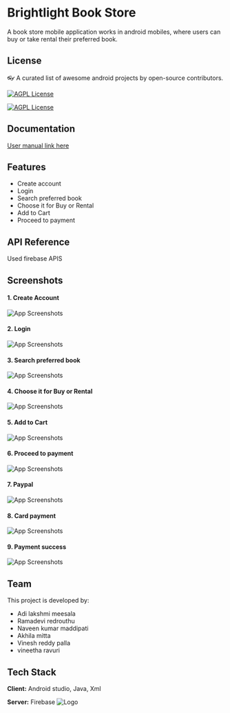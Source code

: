 
# Brightlight Book Store

A book store mobile application works in android mobiles, where users can buy or take rental their preferred book.


## License
👓 A curated list of awesome android projects by open-source contributors.


[![AGPL License](https://img.shields.io/badge/OS-Android-3DDC84?style=flat-square&logo=android)](https://developer.android.com/studio)


[![AGPL License](https://img.shields.io/badge/Language-Java-1DA1F2?style=flat-square&logo=java)](https://developer.android.com/codelabs/build-your-first-android-app)


## Documentation

[User manual link here](https://linktodocumentation)
## Features

- Create account
- Login
- Search preferred book
- Choose it for Buy or Rental
- Add to Cart
- Proceed to payment


## API Reference

Used firebase APIS


## Screenshots

#### 1. Create Account
![App Screenshots](https://firebasestorage.googleapis.com/v0/b/brightlight-7feb3.appspot.com/o/images%2FCreate%20Account%20Activity.jpeg?alt=media&token=a4481b36-7bbb-4363-ba28-acf26223d44b)

#### 2. Login
![App Screenshots](https://firebasestorage.googleapis.com/v0/b/brightlight-7feb3.appspot.com/o/images%2FLogin%20Activity.jpeg?alt=media&token=5fd110b8-8b9a-4a93-a70c-b13a455b058e)

#### 3. Search preferred book
![App Screenshots](https://firebasestorage.googleapis.com/v0/b/brightlight-7feb3.appspot.com/o/images%2FSearch%20preferred%20book.jpeg?alt=media&token=91b077f7-412b-44fb-8651-d44f7c6c6e82)

#### 4. Choose it for Buy or Rental
![App Screenshots](https://firebasestorage.googleapis.com/v0/b/brightlight-7feb3.appspot.com/o/images%2FChoose%20it%20for%20Buy%20or%20Rental.jpeg?alt=media&token=c2a3bcbe-576c-4e88-9ad8-78165130a849)

#### 5. Add to Cart
![App Screenshots](https://firebasestorage.googleapis.com/v0/b/brightlight-7feb3.appspot.com/o/images%2FAdd%20to%20Cart.jpeg?alt=media&token=bceef113-1d22-4b31-b02a-311f999f3055)

#### 6. Proceed to payment
![App Screenshots](https://firebasestorage.googleapis.com/v0/b/brightlight-7feb3.appspot.com/o/images%2FPayment.jpeg?alt=media&token=64e79413-72a1-4782-9c7b-770f5515e7ed)

#### 7. Paypal
![App Screenshots](https://firebasestorage.googleapis.com/v0/b/brightlight-7feb3.appspot.com/o/images%2FPaypal.jpeg?alt=media&token=64c48f79-ef64-499c-abbf-0eacdb5ba94d)

#### 8. Card payment
![App Screenshots](https://firebasestorage.googleapis.com/v0/b/brightlight-7feb3.appspot.com/o/images%2Fpay.jpeg?alt=media&token=c79210ff-45dc-4bf3-9397-62877edbbebf)

#### 9. Payment success 
![App Screenshots](https://firebasestorage.googleapis.com/v0/b/brightlight-7feb3.appspot.com/o/images%2FPayment%20Success.jpeg?alt=media&token=df3a7466-4248-430b-98bd-400b791d830d)


## Team

This project is developed by:

- Adi lakshmi meesala
- Ramadevi redrouthu
- Naveen kumar maddipati
- Akhila mitta
- Vinesh reddy palla
- vineetha ravuri


## Tech Stack

**Client:** Android studio, Java, Xml

**Server:** Firebase
![Logo](https://firebasestorage.googleapis.com/v0/b/brightlight-7feb3.appspot.com/o/images%2Fic_launcher-playstore.png?alt=media&token=7d8e9a8e-622a-4356-8945-b11c88249724&_gl=1*1tt0sq1*_ga*OTE2ODgwNjY2LjE2OTY1MjA0MjA.*_ga_CW55HF8NVT*MTY5ODU4ODI3MC4yNy4xLjE2OTg1ODgzMjEuOS4wLjA.)

